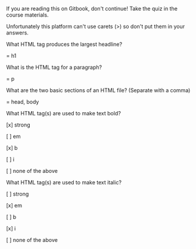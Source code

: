 If you are reading this on Gitbook, don't continue! Take the quiz in the course materials.

Unfortunately this platform can't use carets \(&gt;\) so don't put them in your answers.



What HTML tag produces the largest headline?

= h1

What is the HTML tag for a paragraph?

= p

What are the two basic sections of an HTML file? \(Separate with a comma\)

= head, body

What HTML tag\(s\) are used to make text bold?

\[x\] strong

\[ \] em

\[x\] b

\[ \] i

\[ \] none of the above

What HTML tag\(s\) are used to make text italic?

\[ \] strong

\[x\] em

\[ \] b

\[x\] i

\[ \] none of the above



